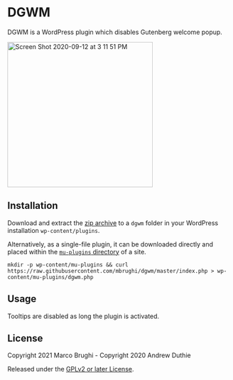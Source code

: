 # DGWM

DGWM is a WordPress plugin which disables Gutenberg welcome popup.

<img width="327" alt="Screen Shot 2020-09-12 at 3 11 51 PM" src="https://user-images.githubusercontent.com/1779930/93003158-60290300-f50a-11ea-8ad0-40f414e64786.png">

## Installation

Download and extract the [zip archive](https://github.com/mbrughi/dgwm/archive/master.zip) to a `dgwm` folder in your WordPress installation `wp-content/plugins`.

Alternatively, as a single-file plugin, it can be downloaded directly and placed within the [`mu-plugins` directory](https://codex.wordpress.org/Must_Use_Plugins) of a site.

```
mkdir -p wp-content/mu-plugins && curl https://raw.githubusercontent.com/mbrughi/dgwm/master/index.php > wp-content/mu-plugins/dgwm.php
```

## Usage

Tooltips are disabled as long the plugin is activated.

## License

Copyright 2021 Marco Brughi - Copyright 2020 Andrew Duthie

Released under the [GPLv2 or later License](https://www.gnu.org/licenses/gpl-2.0.html).
